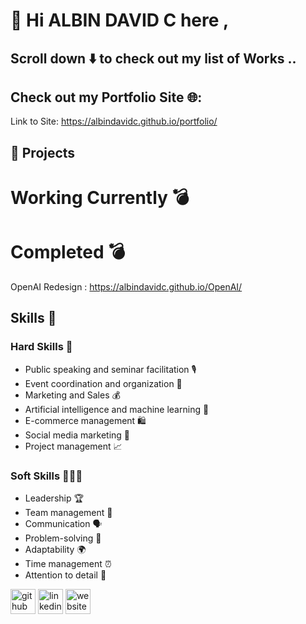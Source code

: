 # 👋 Hi ALBIN DAVID C here ,
## Scroll down ⬇️ to check out my list of Works ..

## Check out my Portfolio Site 🌐:
Link to Site: https://albindavidc.github.io/portfolio/


## 🚀 Projects   

# Working Currently 💣

# Completed 💣
OpenAI Redesign : https://albindavidc.github.io/OpenAI/



## Skills 🚀

### Hard Skills 🤖
* Public speaking and seminar facilitation 🎙️
* Event coordination and organization 🎉
* Marketing and Sales 💰
* Artificial intelligence and machine learning 🧠
* E-commerce management 🛍️
* Social media marketing 📱
* Project management 📈

### Soft Skills 🧑‍🤝‍🧑
* Leadership 🏆
* Team management 👥
* Communication 🗣️
* Problem-solving 🤔
* Adaptability 🌍
* Time management ⏰
* Attention to detail 👀


[<img src='https://cdn.jsdelivr.net/npm/simple-icons@3.0.1/icons/github.svg' alt='github' height='40'>](https://github.com/https://github.com/albindavidc)  [<img src='https://cdn.jsdelivr.net/npm/simple-icons@3.0.1/icons/linkedin.svg' alt='linkedin' height='40'>](https://www.linkedin.com/in/https://www.linkedin.com/in/albindavidc//)  [<img src='https://cdn.jsdelivr.net/npm/simple-icons@3.0.1/icons/icloud.svg' alt='website' height='40'>](https://albindavidc.github.io/portfolio/)  
